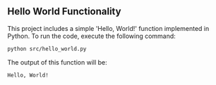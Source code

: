 
## Hello World Functionality

This project includes a simple 'Hello, World!' function implemented in Python. To run the code, execute the following command:

```bash
python src/hello_world.py
```

The output of this function will be:

```
Hello, World!
```